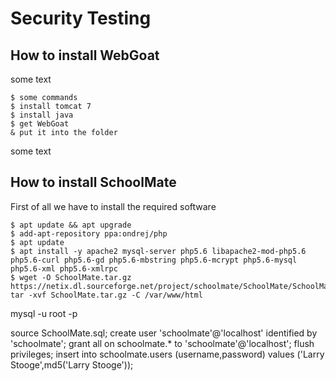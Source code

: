 # Security Testing
## How to install WebGoat
some text
```
$ some commands
$ install tomcat 7
$ install java
$ get WebGoat
& put it into the folder
```
some text

## How to install SchoolMate
First of all we have to install the required software
```
$ apt update && apt upgrade
$ add-apt-repository ppa:ondrej/php
$ apt update
$ apt install -y apache2 mysql-server php5.6 libapache2-mod-php5.6 php5.6-curl php5.6-gd php5.6-mbstring php5.6-mcrypt php5.6-mysql php5.6-xml php5.6-xmlrpc
$ wget -O SchoolMate.tar.gz https://netix.dl.sourceforge.net/project/schoolmate/SchoolMate/SchoolMate%20V1.5.4/SchoolMate_v1.5.4.tar.gz
tar -xvf SchoolMate.tar.gz -C /var/www/html

```





mysql -u root -p

source SchoolMate.sql;
create user 'schoolmate'@'localhost' identified by 'schoolmate';
grant all on schoolmate.* to 'schoolmate'@'localhost';
flush privileges;
insert into schoolmate.users (username,password) values ('Larry Stooge',md5('Larry Stooge'));



